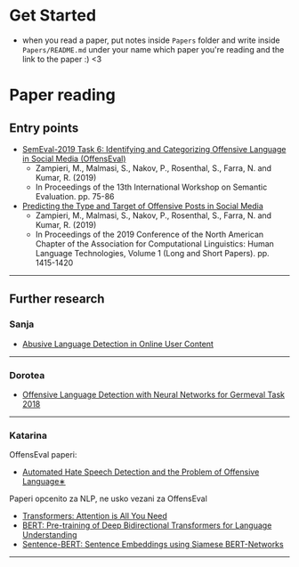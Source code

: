# Get Started

- when you read a paper, put notes inside `Papers` folder and write inside `Papers/README.md` under your name which paper you're reading and the link to the paper :) <3 

# Paper reading

## Entry points

- [SemEval-2019 Task 6: Identifying and Categorizing Offensive Language
in Social Media (OffensEval)](https://arxiv.org/pdf/1903.08983.pdf)
	- Zampieri, M., Malmasi, S., Nakov, P., Rosenthal, S., Farra, N. and Kumar, R. (2019)
	-  In Proceedings of the 13th International Workshop on Semantic Evaluation. pp. 75-86
- [Predicting the Type and Target of Offensive Posts in Social Media](https://arxiv.org/pdf/1902.09666.pdf)
	- Zampieri, M., Malmasi, S., Nakov, P., Rosenthal, S., Farra, N. and Kumar, R. (2019)
	-  In Proceedings of the 2019 Conference of the North American Chapter of the Association for Computational Linguistics: Human Language Technologies, Volume 1 (Long and Short Papers). pp. 1415-1420

---

## Further research 

### Sanja

- [Abusive Language Detection in Online User Content](https://dl.acm.org/doi/pdf/10.1145/2872427.2883062)


---

### Dorotea
- [Offensive Language Detection with Neural Networks
for Germeval Task 2018](https://epub.oeaw.ac.at/0xc1aa5576_0x003a10e4.pdf)
---

### Katarina

OffensEval paperi: 
- [Automated Hate Speech Detection and the Problem of Offensive Language∗](https://arxiv.org/pdf/1703.04009.pdf)

Paperi opcenito za NLP, ne usko vezani za OffensEval
- [Transformers: Attention is All You Need](https://arxiv.org/abs/1706.03762)
- [BERT: Pre-training of Deep Bidirectional Transformers for Language Understanding](https://arxiv.org/abs/1810.04805)
- [Sentence-BERT: Sentence Embeddings using Siamese BERT-Networks](https://arxiv.org/abs/1908.10084)


---
